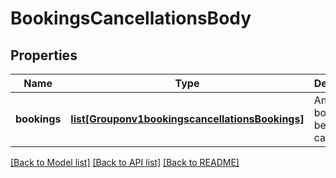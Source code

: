 # BookingsCancellationsBody

## Properties
Name | Type | Description | Notes
------------ | ------------- | ------------- | -------------
**bookings** | [**list[Grouponv1bookingscancellationsBookings]**](Grouponv1bookingscancellationsBookings.md) | An array of bookings to be cancelled.  | 

[[Back to Model list]](../README.md#documentation-for-models) [[Back to API list]](../README.md#documentation-for-api-endpoints) [[Back to README]](../README.md)

